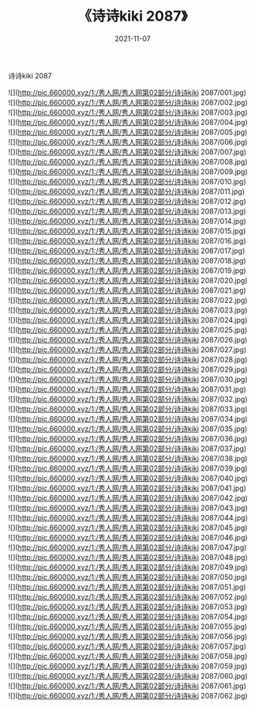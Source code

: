 ﻿---
layout: post
title:  《诗诗kiki 2087》
date:   2021-11-07
img: http://pic.660000.xyz/1:/秀人网/秀人网第02部分/诗诗kiki 2087/000.jpg
categories: [美女, 清纯, 唯美]
---

诗诗kiki 2087

  ![](http://pic.660000.xyz/1:/秀人网/秀人网第02部分/诗诗kiki 2087/001.jpg) <br> ![](http://pic.660000.xyz/1:/秀人网/秀人网第02部分/诗诗kiki 2087/002.jpg) <br> ![](http://pic.660000.xyz/1:/秀人网/秀人网第02部分/诗诗kiki 2087/003.jpg) <br> ![](http://pic.660000.xyz/1:/秀人网/秀人网第02部分/诗诗kiki 2087/004.jpg) <br> ![](http://pic.660000.xyz/1:/秀人网/秀人网第02部分/诗诗kiki 2087/005.jpg) <br> ![](http://pic.660000.xyz/1:/秀人网/秀人网第02部分/诗诗kiki 2087/006.jpg) <br> ![](http://pic.660000.xyz/1:/秀人网/秀人网第02部分/诗诗kiki 2087/007.jpg) <br> ![](http://pic.660000.xyz/1:/秀人网/秀人网第02部分/诗诗kiki 2087/008.jpg) <br> ![](http://pic.660000.xyz/1:/秀人网/秀人网第02部分/诗诗kiki 2087/009.jpg) <br> ![](http://pic.660000.xyz/1:/秀人网/秀人网第02部分/诗诗kiki 2087/010.jpg) <br> ![](http://pic.660000.xyz/1:/秀人网/秀人网第02部分/诗诗kiki 2087/011.jpg) <br> ![](http://pic.660000.xyz/1:/秀人网/秀人网第02部分/诗诗kiki 2087/012.jpg) <br> ![](http://pic.660000.xyz/1:/秀人网/秀人网第02部分/诗诗kiki 2087/013.jpg) <br> ![](http://pic.660000.xyz/1:/秀人网/秀人网第02部分/诗诗kiki 2087/014.jpg) <br> ![](http://pic.660000.xyz/1:/秀人网/秀人网第02部分/诗诗kiki 2087/015.jpg) <br> ![](http://pic.660000.xyz/1:/秀人网/秀人网第02部分/诗诗kiki 2087/016.jpg) <br> ![](http://pic.660000.xyz/1:/秀人网/秀人网第02部分/诗诗kiki 2087/017.jpg) <br> ![](http://pic.660000.xyz/1:/秀人网/秀人网第02部分/诗诗kiki 2087/018.jpg) <br> ![](http://pic.660000.xyz/1:/秀人网/秀人网第02部分/诗诗kiki 2087/019.jpg) <br> ![](http://pic.660000.xyz/1:/秀人网/秀人网第02部分/诗诗kiki 2087/020.jpg) <br> ![](http://pic.660000.xyz/1:/秀人网/秀人网第02部分/诗诗kiki 2087/021.jpg) <br> ![](http://pic.660000.xyz/1:/秀人网/秀人网第02部分/诗诗kiki 2087/022.jpg) <br> ![](http://pic.660000.xyz/1:/秀人网/秀人网第02部分/诗诗kiki 2087/023.jpg) <br> ![](http://pic.660000.xyz/1:/秀人网/秀人网第02部分/诗诗kiki 2087/024.jpg) <br> ![](http://pic.660000.xyz/1:/秀人网/秀人网第02部分/诗诗kiki 2087/025.jpg) <br> ![](http://pic.660000.xyz/1:/秀人网/秀人网第02部分/诗诗kiki 2087/026.jpg) <br> ![](http://pic.660000.xyz/1:/秀人网/秀人网第02部分/诗诗kiki 2087/027.jpg) <br> ![](http://pic.660000.xyz/1:/秀人网/秀人网第02部分/诗诗kiki 2087/028.jpg) <br> ![](http://pic.660000.xyz/1:/秀人网/秀人网第02部分/诗诗kiki 2087/029.jpg) <br> ![](http://pic.660000.xyz/1:/秀人网/秀人网第02部分/诗诗kiki 2087/030.jpg) <br> ![](http://pic.660000.xyz/1:/秀人网/秀人网第02部分/诗诗kiki 2087/031.jpg) <br> ![](http://pic.660000.xyz/1:/秀人网/秀人网第02部分/诗诗kiki 2087/032.jpg) <br> ![](http://pic.660000.xyz/1:/秀人网/秀人网第02部分/诗诗kiki 2087/033.jpg) <br> ![](http://pic.660000.xyz/1:/秀人网/秀人网第02部分/诗诗kiki 2087/034.jpg) <br> ![](http://pic.660000.xyz/1:/秀人网/秀人网第02部分/诗诗kiki 2087/035.jpg) <br> ![](http://pic.660000.xyz/1:/秀人网/秀人网第02部分/诗诗kiki 2087/036.jpg) <br> ![](http://pic.660000.xyz/1:/秀人网/秀人网第02部分/诗诗kiki 2087/037.jpg) <br> ![](http://pic.660000.xyz/1:/秀人网/秀人网第02部分/诗诗kiki 2087/038.jpg) <br> ![](http://pic.660000.xyz/1:/秀人网/秀人网第02部分/诗诗kiki 2087/039.jpg) <br> ![](http://pic.660000.xyz/1:/秀人网/秀人网第02部分/诗诗kiki 2087/040.jpg) <br> ![](http://pic.660000.xyz/1:/秀人网/秀人网第02部分/诗诗kiki 2087/041.jpg) <br> ![](http://pic.660000.xyz/1:/秀人网/秀人网第02部分/诗诗kiki 2087/042.jpg) <br> ![](http://pic.660000.xyz/1:/秀人网/秀人网第02部分/诗诗kiki 2087/043.jpg) <br> ![](http://pic.660000.xyz/1:/秀人网/秀人网第02部分/诗诗kiki 2087/044.jpg) <br> ![](http://pic.660000.xyz/1:/秀人网/秀人网第02部分/诗诗kiki 2087/045.jpg) <br> ![](http://pic.660000.xyz/1:/秀人网/秀人网第02部分/诗诗kiki 2087/046.jpg) <br> ![](http://pic.660000.xyz/1:/秀人网/秀人网第02部分/诗诗kiki 2087/047.jpg) <br> ![](http://pic.660000.xyz/1:/秀人网/秀人网第02部分/诗诗kiki 2087/048.jpg) <br> ![](http://pic.660000.xyz/1:/秀人网/秀人网第02部分/诗诗kiki 2087/049.jpg) <br> ![](http://pic.660000.xyz/1:/秀人网/秀人网第02部分/诗诗kiki 2087/050.jpg) <br> ![](http://pic.660000.xyz/1:/秀人网/秀人网第02部分/诗诗kiki 2087/051.jpg) <br> ![](http://pic.660000.xyz/1:/秀人网/秀人网第02部分/诗诗kiki 2087/052.jpg) <br> ![](http://pic.660000.xyz/1:/秀人网/秀人网第02部分/诗诗kiki 2087/053.jpg) <br> ![](http://pic.660000.xyz/1:/秀人网/秀人网第02部分/诗诗kiki 2087/054.jpg) <br> ![](http://pic.660000.xyz/1:/秀人网/秀人网第02部分/诗诗kiki 2087/055.jpg) <br> ![](http://pic.660000.xyz/1:/秀人网/秀人网第02部分/诗诗kiki 2087/056.jpg) <br> ![](http://pic.660000.xyz/1:/秀人网/秀人网第02部分/诗诗kiki 2087/057.jpg) <br> ![](http://pic.660000.xyz/1:/秀人网/秀人网第02部分/诗诗kiki 2087/058.jpg) <br> ![](http://pic.660000.xyz/1:/秀人网/秀人网第02部分/诗诗kiki 2087/059.jpg) <br> ![](http://pic.660000.xyz/1:/秀人网/秀人网第02部分/诗诗kiki 2087/060.jpg) <br> ![](http://pic.660000.xyz/1:/秀人网/秀人网第02部分/诗诗kiki 2087/061.jpg) <br> ![](http://pic.660000.xyz/1:/秀人网/秀人网第02部分/诗诗kiki 2087/062.jpg) <br>
